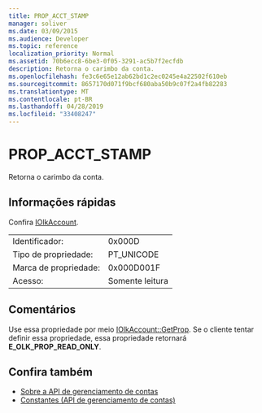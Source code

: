 ```yaml
---
title: PROP_ACCT_STAMP
manager: soliver
ms.date: 03/09/2015
ms.audience: Developer
ms.topic: reference
localization_priority: Normal
ms.assetid: 70b6ecc8-6be3-0f05-3291-ac5b7f2ecfdb
description: Retorna o carimbo da conta.
ms.openlocfilehash: fe3c6e65e12ab62bd1c2ec0245e4a22502f610eb
ms.sourcegitcommit: 8657170d071f9bcf680aba50b9c07f2a4fb82283
ms.translationtype: MT
ms.contentlocale: pt-BR
ms.lasthandoff: 04/28/2019
ms.locfileid: "33408247"
---
```

# <a name="propacctstamp"></a>PROP_ACCT_STAMP

Retorna o carimbo da conta.
  
## <a name="quick-info"></a>Informações rápidas

Confira [IOlkAccount](iolkaccount.md).
  
|||
|:-----|:-----|
|Identificador:  <br/> |0x000D  <br/> |
|Tipo de propriedade:  <br/> |PT_UNICODE  <br/> |
|Marca de propriedade:  <br/> |0x000D001F  <br/> |
|Acesso:  <br/> |Somente leitura  <br/> |
   
## <a name="remarks"></a>Comentários

Use essa propriedade por meio [IOlkAccount::GetProp](iolkaccount-getprop.md). Se o cliente tentar definir essa propriedade, essa propriedade retornará **E_OLK_PROP_READ_ONLY**. 
  
## <a name="see-also"></a>Confira também

- [Sobre a API de gerenciamento de contas](about-the-account-management-api.md)  
- [Constantes (API de gerenciamento de contas)](constants-account-management-api.md)

